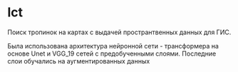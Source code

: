 # lct
 Поиск тропинок на картах с выдачей пространтвенных данных для ГИС.
 
 Была использована архитектура нейронной сети - трансформера на основе Unet и VGG_19 сетей
с предобученными слоями. Последние слои обучались на аугментированных данных
